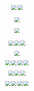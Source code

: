 <div align="center"> 

  ![](https://komarev.com/ghpvc/?username=LoveCrime&style=flat&color=3575B5&base=19274&label=Visitors!) ![](https://gifcity.carrd.co/assets/images/gallery283/5ca9c9ea.gif?v=52814815)
<div align="center">
 <h5 align="center">
   <img src="https://files.catbox.moe/y8kr59.png">
   
   <div align="center">
 <h5 align="center">
   <img src="https://files.catbox.moe/hepg43.gif">

 <h5 align="center">
   <a href="https://rentry.co/dearscar/"><img src="https://files.catbox.moe/375cee.png"></img></a> <a href="https://lovecrime.atabook.org/"><img src="https://files.catbox.moe/ab56kk.png"></img></a> <a href="https://retrospring.net/@lovecrime"><img src="https://files.catbox.moe/3010l7.png"></img></a>

  <p align="center">
<img src=https://gifcity.carrd.co/assets/images/gallery44/0a1e352d.gif?v=52814815>

  <p align="center">
<img src=https://gifcity.carrd.co/assets/images/gallery20/982558ec.gif?v=52814815> <img src=https://gifcity.carrd.co/assets/images/gallery20/30bd7c76.gif?v=52814815> <img src=https://gifcity.carrd.co/assets/images/gallery20/154c044f.gif?v=52814815> <img src=https://gifcity.carrd.co/assets/images/gallery20/e5ffd43e.gif?v=52814815>
<p align="center">
<img src=https://gifcity.carrd.co/assets/images/gallery20/0673cf33.gif?v=52814815> <img src=https://gifcity.carrd.co/assets/images/gallery20/0d4a13d9.gif?v=52814815> <img src=https://gifcity.carrd.co/assets/images/gallery20/982558ec.gif?v=52814815>
<p align="center">
<img src=https://files.catbox.moe/kpms1r.png> <img src=https://files.catbox.moe/ljetl2.png> <img src=https://files.catbox.moe/x6dker.png> <img src=https://files.catbox.moe/8p5wks.png>
